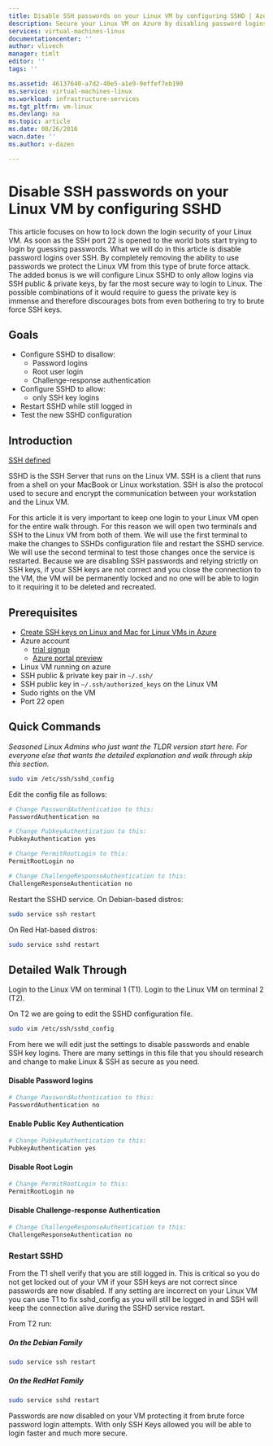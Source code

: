 ```yaml
---
title: Disable SSH passwords on your Linux VM by configuring SSHD | Azure
description: Secure your Linux VM on Azure by disabling password logins for SSH.
services: virtual-machines-linux
documentationcenter: ''
author: vlivech
manager: timlt
editor: ''
tags: ''

ms.assetid: 46137640-a7d2-40e5-a1e9-9effef7eb190
ms.service: virtual-machines-linux
ms.workload: infrastructure-services
ms.tgt_pltfrm: vm-linux
ms.devlang: na
ms.topic: article
ms.date: 08/26/2016
wacn.date: ''
ms.author: v-dazen

---
```

# Disable SSH passwords on your Linux VM by configuring SSHD
This article focuses on how to lock down the login security of your Linux VM.  As soon as the SSH port 22 is opened to the world bots start trying to login by guessing passwords.  What we will do in this article is disable password logins over SSH.  By completely removing the ability to use passwords we protect the Linux VM from this type of brute force attack.  The added bonus is we will configure Linux SSHD to only allow logins via SSH public & private keys, by far the most secure way to login to Linux.  The possible combinations of it would require to guess the private key is immense and therefore discourages bots from even bothering to try to brute force SSH keys.

## Goals
* Configure SSHD to disallow:
    * Password logins
    * Root user login
    * Challenge-response authentication
* Configure SSHD to allow:
    * only SSH key logins
* Restart SSHD while still logged in
* Test the new SSHD configuration

## Introduction
[SSH defined](https://en.wikipedia.org/wiki/Secure_Shell)

SSHD is the SSH Server that runs on the Linux VM.  SSH is a client that runs from a shell on your MacBook or Linux workstation.  SSH is also the protocol used to secure and encrypt the communication between your workstation and the Linux VM.

For this article it is very important to keep one login to your Linux VM open for the entire walk through.  For this reason we will open two terminals and SSH to the Linux VM from both of them.  We will use the first terminal to make the changes to SSHDs configuration file and restart the SSHD service.  We will use the second terminal to test those changes once the service is restarted.  Because we are disabling SSH passwords and relying strictly on SSH keys, if your SSH keys are not correct and you close the connection to the VM, the VM will be permanently locked and no one will be able to login to it requiring it to be deleted and recreated.

## Prerequisites
* [Create SSH keys on Linux and Mac for Linux VMs in Azure](mac-create-ssh-keys.md?toc=%2fvirtual-machines%2flinux%2ftoc.json)
* Azure account
    * [trial signup](https://www.azure.cn/pricing/1rmb-trial/)
    * [Azure portal preview](http://portal.azure.cn)
* Linux VM running on azure
* SSH public & private key pair in `~/.ssh/`
* SSH public key in `~/.ssh/authorized_keys` on the Linux VM
* Sudo rights on the VM
* Port 22 open

## Quick Commands
*Seasoned Linux Admins who just want the TLDR version start here.  For everyone else that wants the detailed explanation and walk through skip this section.*

```bash
sudo vim /etc/ssh/sshd_config
```

Edit the config file as follows:

```sh
# Change PasswordAuthentication to this:
PasswordAuthentication no

# Change PubkeyAuthentication to this:
PubkeyAuthentication yes

# Change PermitRootLogin to this:
PermitRootLogin no

# Change ChallengeResponseAuthentication to this:
ChallengeResponseAuthentication no
```

Restart the SSHD service. On Debian-based distros:

```bash
sudo service ssh restart
```

On Red Hat-based distros:

```bash
sudo service sshd restart
```

## Detailed Walk Through
Login to the Linux VM on terminal 1 (T1).  Login to the Linux VM on terminal 2 (T2).

On T2 we are going to edit the SSHD configuration file.  

```bash
sudo vim /etc/ssh/sshd_config
```

From here we will edit just the settings to disable passwords and enable SSH key logins.  There are many settings in this file that you should research and change to make Linux & SSH as secure as you need.

#### Disable Password logins

```sh
# Change PasswordAuthentication to this:
PasswordAuthentication no
```

#### Enable Public Key Authentication

```sh
# Change PubkeyAuthentication to this:
PubkeyAuthentication yes
```

#### Disable Root Login

```sh
# Change PermitRootLogin to this:
PermitRootLogin no
```

#### Disable Challenge-response Authentication
```sh
# Change ChallengeResponseAuthentication to this:
ChallengeResponseAuthentication no
```

### Restart SSHD
From the T1 shell verify that you are still logged in.  This is critical so you do not get locked out of your VM if your SSH keys are not correct since passwords are now disabled.  If any setting are incorrect on your Linux VM you can use T1 to fix sshd_config as you will still be logged in and SSH will keep the connection alive during the SSHD service restart.

From T2 run:

##### On the Debian Family
```bash
sudo service ssh restart
```

##### On the RedHat Family
```bash
sudo service sshd restart
```

Passwords are now disabled on your VM protecting it from brute force password login attempts.  With only SSH Keys allowed you will be able to login faster and much more secure.
